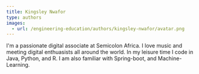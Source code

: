 ```yaml
---
title: Kingsley Nwafor
type: authors
images:
  - url: /engineering-education/authors/kingsley-nwafor/avatar.png
---
```

I'm a passionate digital associate at Semicolon Africa. I love music and meeting digital enthuasists all around the world. In my leisure time I code in Java, Python, and R. I am also familiar with Spring-boot, and Machine-Learning.